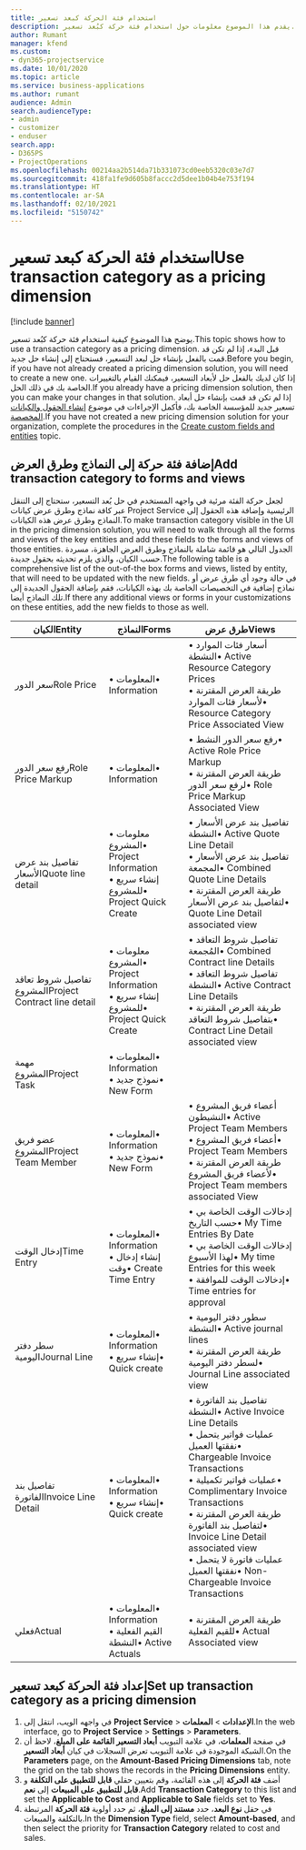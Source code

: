 ```yaml
---
title: استخدام فئة الحركة كبعد تسعير
description: يقدم هذا الموضوع معلومات حول استخدام فئة حركة كبُعد تسعير.
author: Rumant
manager: kfend
ms.custom:
- dyn365-projectservice
ms.date: 10/01/2020
ms.topic: article
ms.service: business-applications
ms.author: rumant
audience: Admin
search.audienceType:
- admin
- customizer
- enduser
search.app:
- D365PS
- ProjectOperations
ms.openlocfilehash: 00214aa2b514da71b331073cd0eeb5320c03e7d7
ms.sourcegitcommit: 418fa1fe9d605b8faccc2d5dee1b04b4e753f194
ms.translationtype: HT
ms.contentlocale: ar-SA
ms.lasthandoff: 02/10/2021
ms.locfileid: "5150742"
---
```

# <a name="use-transaction-category-as-a-pricing-dimension"></a><span data-ttu-id="31f34-103">استخدام فئة الحركة كبعد تسعير</span><span class="sxs-lookup"><span data-stu-id="31f34-103">Use transaction category as a pricing dimension</span></span>

[!include [banner](../includes/psa-now-project-operations.md)]

<span data-ttu-id="31f34-104">يوضح هذا الموضوع كيفية استخدام فئة حركة كبُعد تسعير.</span><span class="sxs-lookup"><span data-stu-id="31f34-104">This topic shows how to use a transaction category as a pricing dimension.</span></span> <span data-ttu-id="31f34-105">قبل البدء، إذا لم تكن قد قمت بالفعل بإنشاء حل لبعد التسعير، فستحتاج إلى إنشاء حل جديد.</span><span class="sxs-lookup"><span data-stu-id="31f34-105">Before you begin, if you have not already created a pricing dimension solution, you will need to create a new one.</span></span> <span data-ttu-id="31f34-106">إذا كان لديك بالفعل حل لأبعاد التسعير، فيمكنك القيام بالتغييرات الخاصة بك في ذلك الحل.</span><span class="sxs-lookup"><span data-stu-id="31f34-106">If you already have a pricing dimension solution, then you can make your changes in that solution.</span></span> <span data-ttu-id="31f34-107">إذا لم تكن قد قمت بإنشاء حل أبعاد تسعير جديد للمؤسسة الخاصة بك، فأكمل الإجراءات في موضوع [إنشاء الحقول والكيانات المخصصة](create-custom-fields-entities.md).</span><span class="sxs-lookup"><span data-stu-id="31f34-107">If you have not created a new pricing dimension solution for your organization, complete the procedures in the [Create custom fields and entities](create-custom-fields-entities.md) topic.</span></span>

## <a name="add-transaction-category-to-forms-and-views"></a><span data-ttu-id="31f34-108">إضافة فئة حركة إلى النماذج وطرق العرض</span><span class="sxs-lookup"><span data-stu-id="31f34-108">Add transaction category to forms and views</span></span>
<span data-ttu-id="31f34-109">لجعل حركة الفئة مرئية في واجهه المستخدم في حل بُعد التسعير، ستحتاج إلى التنقل عبر كافة نماذج وطرق عرض كيانات Project Service الرئيسية وإضافة هذه الحقول إلى النماذج وطرق عرض هذه الكيانات.</span><span class="sxs-lookup"><span data-stu-id="31f34-109">To make transaction category visible in the UI in the pricing dimension solution, you will need to walk through all the forms and views of the key entities and add these fields to the forms and views of those entities.</span></span>
<span data-ttu-id="31f34-110">الجدول التالي هو قائمة شاملة بالنماذج وطرق العرض الجاهزة، مسردة حسب الكيان، والذي يلزم تحديثه بحقول جديدة.</span><span class="sxs-lookup"><span data-stu-id="31f34-110">The following table is a comprehensive list of the out-of-the box forms and views, listed by entity, that will need to be updated with the new fields.</span></span> <span data-ttu-id="31f34-111">في حالة وجود أي طرق عرض أو نماذج إضافية في التخصيصات الخاصة بك بهذه الكيانات، فقم بإضافة الحقول الجديدة إلى تلك النماذج أيضا.</span><span class="sxs-lookup"><span data-stu-id="31f34-111">If there any additional views or forms in your customizations on these entities, add the new fields to those as well.</span></span>

|  <span data-ttu-id="31f34-112">الكيان</span><span class="sxs-lookup"><span data-stu-id="31f34-112">Entity</span></span>        | <span data-ttu-id="31f34-113">النماذج</span><span class="sxs-lookup"><span data-stu-id="31f34-113">Forms</span></span>     |<span data-ttu-id="31f34-114">طرق عرض</span><span class="sxs-lookup"><span data-stu-id="31f34-114">Views</span></span>        |
| ------------------------------|---------------------------------|----------------------------------|
|  <span data-ttu-id="31f34-115">سعر الدور</span><span class="sxs-lookup"><span data-stu-id="31f34-115">Role Price</span></span>|<span data-ttu-id="31f34-116">• المعلومات</span><span class="sxs-lookup"><span data-stu-id="31f34-116">• Information</span></span> |<span data-ttu-id="31f34-117">• أسعار فئات الموارد النشطة</span><span class="sxs-lookup"><span data-stu-id="31f34-117">• Active Resource Category Prices</span></span><br> <span data-ttu-id="31f34-118">• طريقة العرض المقترنة لأسعار فئات الموارد</span><span class="sxs-lookup"><span data-stu-id="31f34-118">• Resource Category Price Associated View</span></span>|
|  <span data-ttu-id="31f34-119">رفع سعر الدور</span><span class="sxs-lookup"><span data-stu-id="31f34-119">Role Price Markup</span></span>|<span data-ttu-id="31f34-120">• المعلومات</span><span class="sxs-lookup"><span data-stu-id="31f34-120">• Information</span></span>|<span data-ttu-id="31f34-121">• رفع سعر الدور النشط</span><span class="sxs-lookup"><span data-stu-id="31f34-121">• Active Role Price Markup</span></span><br><span data-ttu-id="31f34-122">• طريقة العرض المقترنة لرفع سعر الدور</span><span class="sxs-lookup"><span data-stu-id="31f34-122">• Role Price Markup Associated View</span></span>|
|  <span data-ttu-id="31f34-123">تفاصيل بند عرض الأسعار‬</span><span class="sxs-lookup"><span data-stu-id="31f34-123">Quote line detail</span></span>|<span data-ttu-id="31f34-124">• معلومات المشروع</span><span class="sxs-lookup"><span data-stu-id="31f34-124">• Project Information</span></span><br><span data-ttu-id="31f34-125">• إنشاء سريع للمشروع</span><span class="sxs-lookup"><span data-stu-id="31f34-125">• Project Quick Create</span></span>|<span data-ttu-id="31f34-126">• تفاصيل بند عرض الأسعار‬ النشطة</span><span class="sxs-lookup"><span data-stu-id="31f34-126">• Active Quote Line Detail</span></span><br><span data-ttu-id="31f34-127">• تفاصيل بند عرض الأسعار المجمعة</span><span class="sxs-lookup"><span data-stu-id="31f34-127">• Combined Quote Line Details</span></span><br><span data-ttu-id="31f34-128">• طريقة العرض المقترنة لتفاصيل بند عرض الأسعار</span><span class="sxs-lookup"><span data-stu-id="31f34-128">• Quote Line Detail associated view</span></span>|
|  <span data-ttu-id="31f34-129">تفاصيل شروط تعاقد المشروع</span><span class="sxs-lookup"><span data-stu-id="31f34-129">Project Contract line detail</span></span>|<span data-ttu-id="31f34-130">• معلومات المشروع</span><span class="sxs-lookup"><span data-stu-id="31f34-130">• Project Information</span></span><br><span data-ttu-id="31f34-131">• إنشاء سريع للمشروع</span><span class="sxs-lookup"><span data-stu-id="31f34-131">• Project Quick Create</span></span>|<span data-ttu-id="31f34-132">• تفاصيل شروط التعاقد المُجمعة</span><span class="sxs-lookup"><span data-stu-id="31f34-132">• Combined Contract line Details</span></span><br><span data-ttu-id="31f34-133">• تفاصيل شروط التعاقد النشطة</span><span class="sxs-lookup"><span data-stu-id="31f34-133">• Active Contract Line Details</span></span><br><span data-ttu-id="31f34-134">• طريقة العرض المقترنة بتفاصيل شروط التعاقد</span><span class="sxs-lookup"><span data-stu-id="31f34-134">• Contract Line Detail associated view</span></span>|
|  <span data-ttu-id="31f34-135">مهمة المشروع</span><span class="sxs-lookup"><span data-stu-id="31f34-135">Project Task</span></span>|<span data-ttu-id="31f34-136">• المعلومات</span><span class="sxs-lookup"><span data-stu-id="31f34-136">• Information</span></span><br><span data-ttu-id="31f34-137">• نموذج جديد</span><span class="sxs-lookup"><span data-stu-id="31f34-137">• New Form</span></span>||
|  <span data-ttu-id="31f34-138">عضو فريق المشروع</span><span class="sxs-lookup"><span data-stu-id="31f34-138">Project Team Member</span></span>|<span data-ttu-id="31f34-139">• المعلومات</span><span class="sxs-lookup"><span data-stu-id="31f34-139">• Information</span></span><br><span data-ttu-id="31f34-140">• نموذج جديد</span><span class="sxs-lookup"><span data-stu-id="31f34-140">• New Form</span></span>|<span data-ttu-id="31f34-141">• أعضاء فريق المشروع النشيطون</span><span class="sxs-lookup"><span data-stu-id="31f34-141">• Active Project Team Members</span></span><br><span data-ttu-id="31f34-142">• أعضاء فريق المشروع</span><span class="sxs-lookup"><span data-stu-id="31f34-142">• Project Team Members</span></span><br><span data-ttu-id="31f34-143">• طريقة العرض المقترنة لأعضاء فريق المشروع</span><span class="sxs-lookup"><span data-stu-id="31f34-143">• Project Team members associated View</span></span>|
|  <span data-ttu-id="31f34-144">إدخال الوقت</span><span class="sxs-lookup"><span data-stu-id="31f34-144">Time Entry</span></span>|<span data-ttu-id="31f34-145">• المعلومات</span><span class="sxs-lookup"><span data-stu-id="31f34-145">• Information</span></span><br><span data-ttu-id="31f34-146">• إنشاء إدخال وقت</span><span class="sxs-lookup"><span data-stu-id="31f34-146">• Create Time Entry</span></span>|<span data-ttu-id="31f34-147">• إدخالات الوقت الخاصة بي حسب التاريخ</span><span class="sxs-lookup"><span data-stu-id="31f34-147">• My Time Entries By Date</span></span><br><span data-ttu-id="31f34-148">• إدخالات الوقت الخاصة بي لهذا الأسبوع</span><span class="sxs-lookup"><span data-stu-id="31f34-148">• My time Entries for this week</span></span><br><span data-ttu-id="31f34-149">• إدخالات الوقت للموافقة</span><span class="sxs-lookup"><span data-stu-id="31f34-149">• Time entries for approval</span></span>|
|  <span data-ttu-id="31f34-150">سطر دفتر اليومية</span><span class="sxs-lookup"><span data-stu-id="31f34-150">Journal Line</span></span>|<span data-ttu-id="31f34-151">• المعلومات</span><span class="sxs-lookup"><span data-stu-id="31f34-151">• Information</span></span><br><span data-ttu-id="31f34-152">• إنشاء سريع</span><span class="sxs-lookup"><span data-stu-id="31f34-152">• Quick create</span></span>|<span data-ttu-id="31f34-153">• سطور دفتر اليومية النشطة</span><span class="sxs-lookup"><span data-stu-id="31f34-153">• Active journal lines</span></span><br><span data-ttu-id="31f34-154">• طريقة العرض المقترنة لسطر دفتر اليومية</span><span class="sxs-lookup"><span data-stu-id="31f34-154">• Journal Line associated view</span></span>|
|  <span data-ttu-id="31f34-155">تفاصيل بند الفاتورة</span><span class="sxs-lookup"><span data-stu-id="31f34-155">Invoice Line Detail</span></span>|<span data-ttu-id="31f34-156">• المعلومات</span><span class="sxs-lookup"><span data-stu-id="31f34-156">• Information</span></span><br><span data-ttu-id="31f34-157">• إنشاء سريع</span><span class="sxs-lookup"><span data-stu-id="31f34-157">• Quick create</span></span>|<span data-ttu-id="31f34-158">• تفاصيل بند الفاتورة النشطة</span><span class="sxs-lookup"><span data-stu-id="31f34-158">• Active Invoice Line Details</span></span><br><span data-ttu-id="31f34-159">• عمليات فواتير يتحمل نفقتها العميل</span><span class="sxs-lookup"><span data-stu-id="31f34-159">• Chargeable Invoice Transactions</span></span><br><span data-ttu-id="31f34-160">• عمليات فواتير تكميلية</span><span class="sxs-lookup"><span data-stu-id="31f34-160">• Complimentary Invoice Transactions</span></span><br><span data-ttu-id="31f34-161">• طريقة العرض المقترنة لتفاصيل بند الفاتورة</span><span class="sxs-lookup"><span data-stu-id="31f34-161">• Invoice Line Detail associated view</span></span><br><span data-ttu-id="31f34-162">• عمليات فاتورة لا يتحمل نفقتها العميل</span><span class="sxs-lookup"><span data-stu-id="31f34-162">• Non-Chargeable Invoice Transactions</span></span>|
|  <span data-ttu-id="31f34-163">فعلي</span><span class="sxs-lookup"><span data-stu-id="31f34-163">Actual</span></span>|<span data-ttu-id="31f34-164">• المعلومات</span><span class="sxs-lookup"><span data-stu-id="31f34-164">• Information</span></span><br><span data-ttu-id="31f34-165">• القيم الفعلية النشطة</span><span class="sxs-lookup"><span data-stu-id="31f34-165">• Active Actuals</span></span>|<span data-ttu-id="31f34-166">• طريقة العرض المقترنة للقيم الفعلية</span><span class="sxs-lookup"><span data-stu-id="31f34-166">• Actual Associated view</span></span>|

## <a name="set-up-transaction-category-as-a-pricing-dimension"></a><span data-ttu-id="31f34-167">إعداد فئة الحركة كبعد تسعير</span><span class="sxs-lookup"><span data-stu-id="31f34-167">Set up transaction category as a pricing dimension</span></span>

1. <span data-ttu-id="31f34-168">في واجهه الويب، انتقل إلى **Project Service** > **الإعدادات** > **المعلمات**.</span><span class="sxs-lookup"><span data-stu-id="31f34-168">In the web interface, go to **Project Service** > **Settings** > **Parameters**.</span></span> 
2. <span data-ttu-id="31f34-169">في صفحة **المعلمات**، في علامة التبويب **أبعاد التسعير القائمة على المبلغ**، لاحظ أن الشبكة الموجودة في علامة التبويب تعرض السجلات في كيان **أبعاد التسعير**.</span><span class="sxs-lookup"><span data-stu-id="31f34-169">On the **Parameters** page, on the **Amount-Based Pricing Dimensions** tab, note the grid on the tab shows the records in the **Pricing Dimensions** entity.</span></span>
3. <span data-ttu-id="31f34-170">أضف **فئة الحركة** إلى هذه القائمة، وقم بتعيين حقلي **قابل للتطبيق على التكلفة** و **قابل للتطبيق على المبيعات** إلى **نعم**.</span><span class="sxs-lookup"><span data-stu-id="31f34-170">Add **Transaction Category** to this list and set the **Applicable to Cost** and **Applicable to Sale** fields set to **Yes**.</span></span>
4. <span data-ttu-id="31f34-171">في حقل **نوع البعد**، حدد **مستند إلى المبلغ**، ثم حدد أولوية **فئة الحركة** المرتبطة بالتكلفة والمبيعات.</span><span class="sxs-lookup"><span data-stu-id="31f34-171">In the **Dimension Type** field, select **Amount-based**, and then select the priority for **Transaction Category** related to cost and sales.</span></span>
